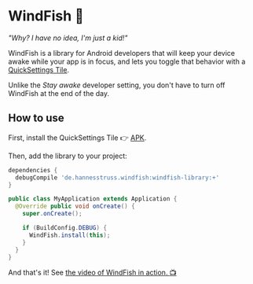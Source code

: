 # WindFish :whale:

*"Why? I have no idea, I'm just a kid!"*

WindFish is a library for Android developers that will keep your device awake while
your app is in focus, and lets you toggle that behavior with a [QuickSettings Tile][quicksettings-docs].

Unlike the *Stay awake* developer setting, you don't have to turn off WindFish at the end of the day.

## How to use

First, install the QuickSettings Tile :point_right: [APK][companion].

Then, add the library to your project:

```groovy
dependencies {
  debugCompile 'de.hannesstruss.windfish:windfish-library:+'
}

```

```java
public class MyApplication extends Application {
  @Override public void onCreate() {
    super.onCreate();

    if (BuildConfig.DEBUG) {
      WindFish.install(this);
    }
  }
}
```

And that's it! See [the video of WindFish in action. :tv:][quicksettings-docs]

##

 [quicksettings-docs]: https://youtu.be/AuuIB4cT2SA
 [companion]: https://github.com/hannesstruss/WindFish/releases

